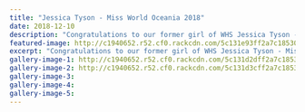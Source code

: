 ```yaml
---
title: "Jessica Tyson - Miss World Oceania 2018"
date: 2018-12-10
description: "Congratulations to our former girl of WHS Jessica Tyson - Miss World Oceania 2018!"
featured-image: http://c1940652.r52.cf0.rackcdn.com/5c131e93ff2a7c1853000052/jessica-tyson275-miss-oceania-arms-up.jpg
excerpt: "Congratulations to our former girl of WHS Jessica Tyson - Miss World Oceania 2018!"
gallery-image-1: http://c1940652.r52.cf0.rackcdn.com/5c131d2dff2a7c185300004e/jessica-tyson-miss-oceania-green-dress.jpg
gallery-image-2: http://c1940652.r52.cf0.rackcdn.com/5c131d3cff2a7c1853000050/jessica-tyson--Miss-world.jpg
gallery-image-3: 
gallery-image-4: 
gallery-image-5: 
---
```

